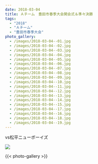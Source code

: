 ```yaml
---
date: 2018-03-04
title: Ａチーム　豊田市春季大会開会式＆準々決勝
tags:
  - "2018"
  - "Ａチーム"
  - "豊田市春季大会"
photo_gallery:
  - /images/2018-03-04--01.jpg
  - /images/2018-03-04--02.jpg
  - /images/2018-03-04--03.jpg
  - /images/2018-03-04--04.jpg
  - /images/2018-03-04--05.jpg
  - /images/2018-03-04--06.jpg
  - /images/2018-03-04--07.jpg
  - /images/2018-03-04--08.jpg
  - /images/2018-03-04--09.jpg
  - /images/2018-03-04--10.jpg
  - /images/2018-03-04--11.jpg
  - /images/2018-03-04--12.jpg
  - /images/2018-03-04--13.jpg
  - /images/2018-03-04--14.jpg
  - /images/2018-03-04--15.jpg
  - /images/2018-03-04--17.jpg
  - /images/2018-03-04--16.jpg
  - /images/2018-03-04--18.jpg
  - /images/2018-03-04--19.jpg
---
```


vs松平ニューボーイズ

![](/images/2018-03-04--main.jpg)

{{< photo-gallery >}}
